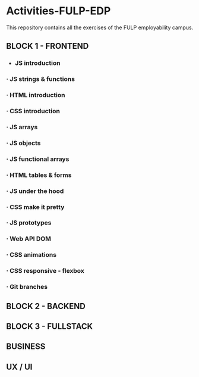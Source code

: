 # Activities-FULP-EDP
This repository contains all the exercises of the FULP employability campus.

## BLOCK 1 - FRONTEND
- ###  JS introduction
### · JS strings & functions
### · HTML introduction
### · CSS introduction
### · JS arrays
### · JS objects
### · JS functional arrays
### · HTML tables & forms
### · JS under the hood
### · CSS make it pretty
### · JS prototypes
### · Web API DOM
### · CSS animations 
### · CSS responsive - flexbox
### · Git branches

## BLOCK 2 - BACKEND
## BLOCK 3 - FULLSTACK
## BUSINESS
## UX / UI
